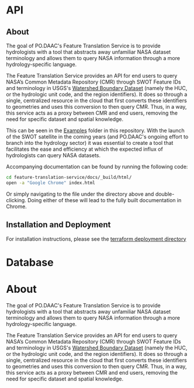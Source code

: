 # API

## About

The goal of PO.DAAC's Feature Translation Service is to provide hydrologists with a tool that abstracts away unfamiliar NASA dataset terminology and allows them to query NASA information through a more hydrology-specific language.

The Feature Translation Service provides an API for end users to query NASA’s Common Metadata Repository (CMR) through SWOT Feature IDs and terminology in USGS's [Watershed Boundary Dataset](https://water.usgs.gov/GIS/huc.html) (namely the HUC, or the hydrologic unit code, and the region identifiers). It does so through a single, centralized resource in the cloud that first converts these identifiers to geometries and uses this conversion to then query CMR. Thus, in a way, this service acts as a proxy between CMR and end users, removing the need for specific dataset and spatial knowledge.

This can be seen in the [Examples](examples/) folder in this repository. With the launch of the SWOT satellite in the coming years (and PO.DAAC's ongoing effort to branch into the hydrology sector) it was essential to create a tool that facilitates the ease and efficiency at which the expected influx of hydrologists can query NASA datasets.  

Accompanying documentation can be found by running the following code:

```bash
cd feature-translation-service/docs/_build/html/
open -a "Google Chrome" index.html
```

Or simply navigating to the file under the directory above and double-clicking. Doing either of these will lead to the fully built documentation in Chrome.

## Installation and Deployment

For installation instructions, please see the [terraform deployment directory](terraform/)

# Database

# About

The goal of PO.DAAC's Feature Translation Service is to provide hydrologists with a tool that abstracts away unfamiliar NASA dataset terminology and allows them to query NASA information through a more hydrology-specific language.

The Feature Translation Service provides an API for end users to query NASA’s Common Metadata Repository (CMR) through SWOT Feature IDs and terminology in USGS's [Watershed Boundary Dataset](https://water.usgs.gov/GIS/huc.html) (namely the HUC, or the hydrologic unit code, and the region identifiers). It does so through a single, centralized resource in the cloud that first converts these identifiers to geometries and uses this conversion to then query CMR. Thus, in a way, this service acts as a proxy between CMR and end users, removing the need for specific dataset and spatial knowledge.
